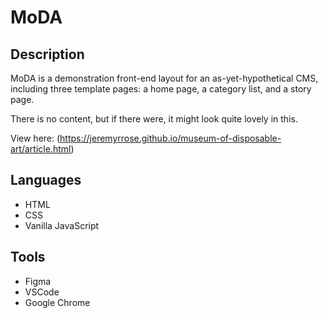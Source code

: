 # MoDA

## Description
MoDA is a demonstration front-end layout for an as-yet-hypothetical CMS, including three template pages: a home page, a category list, and a story page.

There is no content, but if there were, it might look quite lovely in this.

View here: (https://jeremyrrose.github.io/museum-of-disposable-art/article.html)

## Languages
* HTML
* CSS
* Vanilla JavaScript

## Tools
* Figma
* VSCode
* Google Chrome
